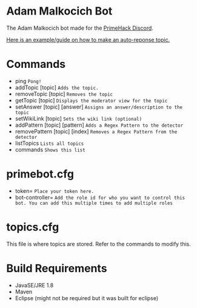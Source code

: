 # Adam Malkocich Bot
The Adam Malkocich bot made for the [PrimeHack Discord](https://discord.gg/hYp5Naz).

[Here is an example/guide on how to make an auto-reponse topic.](https://github.com/SirMangler/PrimeHackBot/wiki/Creating-a-decent-topic.)

# Commands
- ping   `Pong!`
- addTopic [topic] `Adds the topic.`
- removeTopic [topic] `Removes the topic`
- getTopic [topic] `Displays the moderator view for the topic`
- setAnswer [topic] [answer] `Assigns an answer/description to the topic`
- setWikiLink [topic] `Sets the wiki link (optional)`
- addPattern [topic] [pattern] `Adds a Regex Pattern to the detector`
- removePattern [topic] [index] `Removes a Regex Pattern from the detector`
- listTopics `Lists all topics`
- commands `Shows this list`

# primebot.cfg
- token= `Place your token here.`
- bot-controller= `Add the role id for who you want to control this bot. You can add this multiple times to add multiple roles`

# topics.cfg
This file is where topics are stored. Refer to the commands to modify this.

# Build Requirements
- JavaSE/JRE 1.8
- Maven
- Eclipse (might not be required but it was built for eclipse)
